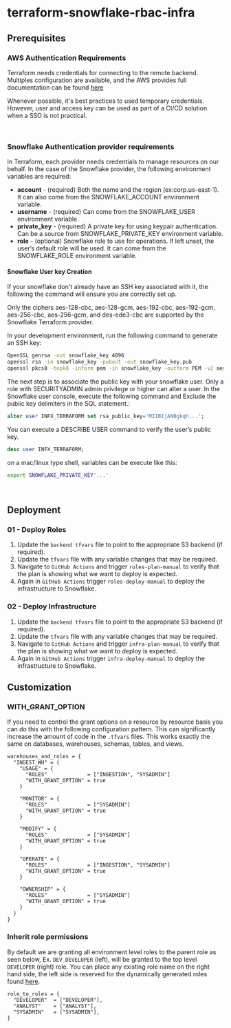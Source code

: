 # terraform-snowflake-rbac-infra

## Prerequisites

### AWS Authentication Requirements

Terraform needs credentials for connecting to the remote backend. Multiples configuration are available, and the AWS provides full documentation can be found [here](https://registry.terraform.io/providers/hashicorp/aws/latest/docs)

Whenever possible, it's best practices to used temporary credentials. However, user and access key can be used as part of a CI/CD solution when a SSO is not practical.

<br/>

### Snowflake Authentication provider requirements

In Terraform, each provider needs credentials to manage resources on our behalf. In the case of the Snowflake provider, the following environment variables are required:

- **account** - (required) Both the name and the region (ex:corp.us-east-1). It can also come from the SNOWFLAKE_ACCOUNT environment variable.
- **username** - (required) Can come from the SNOWFLAKE_USER environment variable.
- **private_key** - (required) A private key for using keypair authentication. Can be a source from SNOWFLAKE_PRIVATE_KEY environment variable.
- **role** - (optional) Snowflake role to use for operations. If left unset, the user’s default role will be used. It can come from the SNOWFLAKE_ROLE environment variable.

#### Snowflake User key Creation

If your snowflake don't already have an SSH key associated with it, the following
the command will ensure you are correctly set up.

Only the ciphers aes-128-cbc, aes-128-gcm, aes-192-cbc, aes-192-gcm, aes-256-cbc, aes-256-gcm, and des-ede3-cbc are supported by the Snowflake Terraform provider.

In your development environment, run the following command to generate an SSH key:

```bash
OpenSSL genrsa -out snowflake_key 4096
openssl rsa -in snowflake_key -pubout -out snowflake_key.pub
openssl pkcs8 -topk8 -inform pem -in snowflake_key -outform PEM -v2 aes-256-cbc -out snowflake_key.p8
```

The next step is to associate the public key with your snowflake user.
Only a role with SECURITYADMIN admin privilege or higher can alter a user.
In the Snowflake user console, execute the following command and Exclude the public key delimiters in the SQL statement.:

```SQL
alter user INFX_TERRAFORM set rsa_public_key='MIIBIjANBgkqh...';
```

You can execute a DESCRIBE USER command to verify the user’s public key.

```SQL
desc user INFX_TERRAFORM;
```

on a mac/linux type shell, variables can be execute like this:

```bash
export SNOWFLAKE_PRIVATE_KEY'...'
```

<br/>

## Deployment

### 01 - Deploy Roles

1. Update the `backend tfvars` file to point to the appropriate S3 backend (if required).
2. Update the `tfvars` file with any variable changes that may be required.
3. Navigate to `GitHub Actions` and trigger `roles-plan-manual` to verify that the plan is showing what we want to deploy is expected.
4. Again in  `GitHub Actions` trigger `roles-deploy-manual` to deploy the infrastructure to Snowflake.

### 02 - Deploy Infrastructure

1. Update the `backend tfvars` file to point to the appropriate S3 backend (if required).
2. Update the `tfvars` file with any variable changes that may be required.
3. Navigate to `GitHub Actions` and trigger `infra-plan-manual` to verify that the plan is showing what we want to deploy is expected.
4. Again in  `GitHub Actions` trigger `infra-deploy-manual` to deploy the infrastructure to Snowflake.

## Customization
### WITH_GRANT_OPTION
If you need to control the grant options on a resource by resource basis you can do this with the following configuration pattern. This can significantly increase the amount of code in the `.tfvars` files. This works exactly the same on databases, warehouses, schemas, tables, and views.
```
warehouses_and_roles = {
  "INGEST_WH" = {
    "USAGE" = {
      "ROLES"             = ["INGESTION", "SYSADMIN"]
      "WITH_GRANT_OPTION" = true
    }

    "MONITOR" = {
      "ROLES"             = ["SYSADMIN"]
      "WITH_GRANT_OPTION" = true
    }

    "MODIFY" = {
      "ROLES"             = ["SYSADMIN"]
      "WITH_GRANT_OPTION" = true
    }

    "OPERATE" = {
      "ROLES"             = ["INGESTION", "SYSADMIN"]
      "WITH_GRANT_OPTION" = true
    }

    "OWNERSHIP" = {
      "ROLES"             = ["SYSADMIN"]
      "WITH_GRANT_OPTION" = true
    }
  }
}
```

### Inherit role permissions
By default we are granting all environment level roles to the parent role as seen below, Ex. `DEV_DEVELOPER` (left), will be granted to the top level `DEVELOPER` (right) role. You can place any existing role name on the right hand side, the left side is reserved for the dynamically generated roles found [here](https://github.com/Infostrux-Solutions/terraform-snowflake-rbac-infra/blob/bc5a4d19fcf333d61aaf8f5cd73c08dc84d437c8/terraform/01-snowflake-roles/development.tfvars#L32). 
 
```
role_to_roles = {
  "DEVELOPER"  = ["DEVELOPER"],
  "ANALYST"    = ["ANALYST"],
  "SYSADMIN"   = ["SYSADMIN"],
}
```
